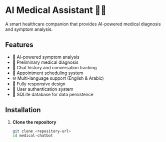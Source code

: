 # AI Medical Assistant 🤖🏥

A smart healthcare companion that provides AI-powered medical diagnosis and symptom analysis.

## Features

- 🤖 AI-powered symptom analysis
- 🏥 Preliminary medical diagnosis
- 📝 Chat history and conversation tracking
- 📅 Appointment scheduling system
- 🌐 Multi-language support (English & Arabic)
- 📱 Fully responsive design
- 🔐 User authentication system
- 💾 SQLite database for data persistence

## Installation

1. **Clone the repository**
   ```bash
   git clone <repository-url>
   cd medical-chatbot